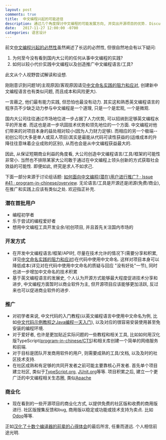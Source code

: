 ```yaml
---
layout: post
comments: true
title:  中文编程兴起的可能途径
description: 通过几个角度探讨中文编程的可能发展方向, 并突出开源项目的优势. Discuss possible approaches to programming in Chinese, with emphasis on advantages of open source projects.
date:   2017-11-27 12:00:00 -0700
categories: 语言设计
---
```


前文[中文编程兴起的必然性](https://zhuanlan.zhihu.com/p/31351284)虽然阐述了长远的必然性, 但很自然地会有以下疑问:

1. 为何至今没有看到国内大公司的任何从事中文编程的实践?
2. 如何以较小代价实践中文编程以及创造推广中文编程语言/工具?

此文从个人视野尝试解读和设想.

刚刚意识到问题1的主观原因(客观原因请见[中文命名实践的阻力和应对](https://zhuanlan.zhihu.com/p/31069294), 创建新中文编程语言也有类似问题, 而且成本和风险更大).

一言蔽之, 他们最有能力实践, 但恐怕也最没有动力. 其实这和熟悉英文编程语言的程序员不少缺乏动力参与中文编程是一个道理, 只是一个是宏观, 一个是微观.

国内大公司往往通过市场地位进一步占据了人力优势, 可以招纳到足够英文编程水平的开发者. 而这也是进一步巩固技术优势和领先地位的一个方面. 中文编程对他们带来的对项目本身的益处相对较小(因为人力财力足够). 而相应的另一个极端--初创公司(大多是单人或双人项目)其实是最能从代码可读性获益的(运维成本的升降往往意味着企业成败的区别), 从而也会是从中文编程获益最大的.

因此, 从保证短期商业利益的角度看, 大公司创造中文编程语言/工具/框架的可能性非常小. 当然也不排除某家大公司敢于通过在中文编程上领头创新的方式获取社会效益的可能性. 即便如此, 终究是求人不如求己.

下面一部分来源于讨论组话题: [如何面向中文编程(潜在)用户进行推广? · Issue #41 · program-in-chinese/overview](https://github.com/program-in-chinese/overview/issues/41). 无论语言/工具是开源还是闭源(免费/商业), 在推广和实践上应该有类似之处. 欢迎指正补充.
### 潜在首批用户

- 编程初学者
- 乐于尝试的编程爱好者
- 想用中文编程工具开发业余/初创项目, 并且首先关注国内市场的

### 开发方式

- 在开发中文编程语言/框架/API时, 尽量在技术允许的情况下(需要分享和积累, 详见[中文命名实践的阻力和应对](https://zhuanlan.zhihu.com/p/31069294))在代码中使用中文命名. 这样对项目本身可以降低成本(详见对在代码中使用中文命名的质疑与回应 "没有好处"一节), 同时也进一步增加中文命名的技术积累
- 基于英文编程语言的发展史, 个人认为开源方式能够最大程度促进技术分享和进步, 中文编程方面暂时以商业软件为主, 但开源项目应该能够更加活跃, 反过来也可以促进商业软件的进步.

### 推广

- 对初学者来说, 中文代码的入门教程(以英文编程语言中使用中文命名为例, 比如[中文代码示例教程之Java编程一天入门](https://zhuanlan.zhihu.com/p/31185272)), 以及对应的很容易安装使用甚至免安装的编程环境.
- 对于爱好者, 也许是更加贴近实际问题的一些教程和相关工具, 比如如何用汉化版TypeScript([program-in-chinese/CTS](https://github.com/program-in-chinese/CTS))和相关库创建一个简单的网络服务和前端.
- 对于目标是团队开发商用软件的用户, 则需要成熟的工具/文档, 以及及时的社区技术支持.
- 在社区成熟和有足够的共同开发者之前可能主要靠核心开发者. 首先单个项目建立社区, 类似于[TypeScript.org](http://www.typescriptlang.org/), [JUnit.org](http://junit.org/junit5/)等等. 项目积累之后, 建立一个更广泛的中文编程相关生态圈, 类似[Apache](apache.org)

### 商业化

- 现在看到的一些开源项目的商业化方式, 以提供免费的社区版和收费的商用版进行. 社区版搜集反馈和bug, 商用版以稳定或功能或技术支持为卖点. 比如[Odoo](https://www.odoo.com/)等等.

正如[汉化了十数个编译器的前辈的心得体会](https://zhuanlan.zhihu.com/p/31466189)的最后所言, 任重而道远. 个人相信前途光明.